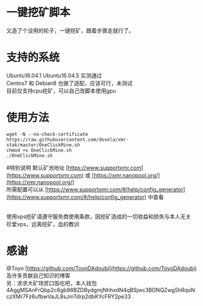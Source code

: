 # 一键挖矿脚本
又造了个没用的轮子，一键挖矿，跟着步骤走就行了。

# 支持的系统
Ubuntu18.04.1  Ubuntu16.04.5 实测通过
<br>Centos7 和 Debian8 也做了适配，应该可行，未测试
<br>目前仅支持cpu挖矿，可以自己改脚本使用gpu

# 使用方法
```
wget -N --no-check-certificate https://raw.githubusercontent.com/dovela/xmr-stak/master/OneClickMine.sh
chmod +x OneClickMine.sh
./OneClickMine.sh
```
#特别说明
默认矿池地址 [https://www.supportxmr.com](https://www.supportxmr.com) 或 [https://xmr.nanopool.org/](https://xmr.nanopool.org/)
<br>所需配置可以从 [https://www.supportxmr.com/#/help/config_generator](https://www.supportxmr.com/#/help/config_generator) 中查看

<br>使用vps挖矿请遵守服务商使用条款，因挖矿造成的一切收益和损失与本人无关
<br>珍爱vps，远离挖矿，血的教训

# 感谢
@Toyo [https://github.com/ToyoDAdoubi](https://github.com/ToyoDAdoubi)
<br>及许多贡献自己知识的博客
<br>另：求求大矿场赏口饭吃吧，本人钱包4AggMSAnFrQbp2c6gb98BZDBydgmjNhhxdN4qBSjwc3BDNQZwg5hRqoNczXMr7Fz6ufbwVaJL8sJmTdrp2dbKYcFRY2pe33

